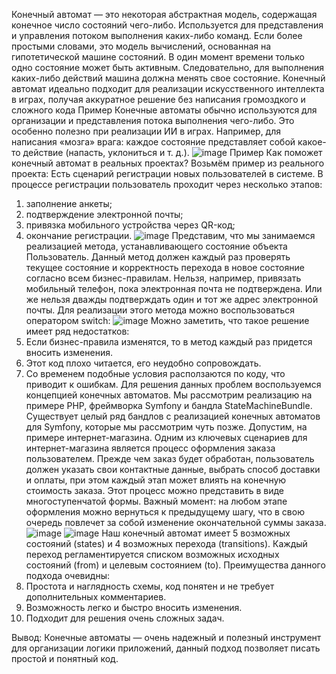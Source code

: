 Конечный автомат — это некоторая абстрактная модель, содержащая конечное число состояний чего-либо. Используется для представления и управления потоком выполнения каких-либо команд. Если более простыми словами, это модель вычислений, основанная на гипотетической машине состояний. В один момент времени только одно состояние может быть активным. Следовательно, для выполнения каких-либо действий машина должна менять свое состояние. 
Конечный автомат идеально подходит для реализации искусственного интеллекта в играх, получая аккуратное решение без написания громоздкого и сложного кода
Пример
Конечные автоматы обычно используются для организации и представления потока выполнения чего-либо. Это особенно полезно при реализации ИИ в играх. Например, для написания «мозга» врага: каждое состояние представляет собой какое-то действие (напасть, уклониться и т. д.).
![image](https://user-images.githubusercontent.com/73786123/121691845-e47fd500-cae0-11eb-8608-5ce20e90d12c.png)
Пример
Как поможет конечный автомат в реальных проектах?
Возьмём пример из реального проекта: Есть сценарий регистрации новых пользователей в системе. В процессе регистрации пользователь проходит через несколько этапов:
1.	заполнение анкеты;
2.	подтверждение электронной почты;
3.	привязка мобильного устройства через QR-код;
4.	окончание регистрации.
![image](https://user-images.githubusercontent.com/73786123/121691982-06795780-cae1-11eb-88da-c397e2cb8e02.png)
Представим, что мы занимаемся реализацией метода, устанавливающего состояние объекта Пользователь. Данный метод должен каждый раз проверять текущее состояние и корректность перехода в новое состояние согласно всем бизнес-правилам. Нельзя, например, привязать мобильный телефон, пока электронная почта не подтверждена. Или же нельзя дважды подтверждать один и тот же адрес электронной почты. Для реализации этого метода можно воспользоваться оператором switch:
![image](https://user-images.githubusercontent.com/73786123/121692010-1133ec80-cae1-11eb-96af-2688973a0d8e.png)
Можно заметить, что такое решение имеет ряд недостатков:
1.	Если бизнес-правила изменятся, то в метод каждый раз придется вносить изменения.
2.	Этот код плохо читается, его неудобно сопровождать.
3.	Со временем подобные условия расползаются по коду, что приводит к ошибкам.
Для решения данных проблем воспользуемся концепцией конечных автоматов. 
Мы рассмотрим реализацию на примере PHP, фреймворка Symfony и бандла StateMachineBundle. Существует целый ряд бандлов с реализацией конечных автоматов для Symfony, которые мы рассмотрим чуть позже.
Допустим, на примере интернет-магазина. Одним из ключевых сценариев для интернет-магазина является процесс оформления заказа пользователем. Прежде чем заказ будет обработан, пользователь должен указать свои контактные данные, выбрать способ доставки и оплаты, при этом каждый этап может влиять на конечную стоимость заказа.
Этот процесс можно представить в виде многоступенчатой формы. Важный момент: на любом этапе оформления можно вернуться к предыдущему шагу, что в свою очередь повлечет за собой изменение окончательной суммы заказа.
![image](https://user-images.githubusercontent.com/73786123/121692038-1a24be00-cae1-11eb-9414-1f73be7abe42.png)
![image](https://user-images.githubusercontent.com/73786123/121692051-1d1fae80-cae1-11eb-86a9-0a186d430ef0.png)
Наш конечный автомат имеет 5 возможных состояний (states) и 4 возможных перехода (transitions). Каждый переход регламентируется списком возможных исходных состояний (from) и целевым состоянием (to).
Преимущества данного подхода очевидны:
1.	Простота и наглядность схемы, код понятен и не требует дополнительных комментариев.
2.	Возможность легко и быстро вносить изменения.
3.	Подходит для решения очень сложных задач.

Вывод: 
Конечные автоматы — очень надежный и полезный инструмент для организации логики приложений, данный подход позволяет писать простой и понятный код.
